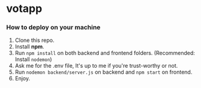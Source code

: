 # votapp

### How to deploy on your machine
1. Clone this repo.
2. Install **npm**.
3. Run `npm install` on both backend and frontend folders. (Recommended: Install `nodemon`)
4. Ask me for the .env file, It's up to me if you're trust-worthy or not.
5. Run `nodemon backend/server.js` on backend and `npm start` on frontend.
6. Enjoy.
